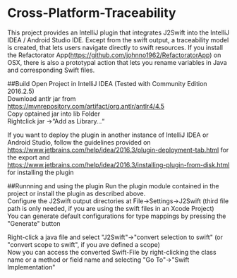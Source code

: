 # Cross-Platform-Traceability
This project provides an IntelliJ plugin that integrates J2Swift into the IntelliJ IDEA / Android Studio IDE.
Except from the swift output, a traceability model is created, that lets users navigate directly to swift resources.
If you install the Refactorator App(https://github.com/johnno1962/RefactoratorApp) on OSX, there is also a prototypal action that lets you rename variables in Java and corresponding Swift files.

##Build
Open Project in IntelliJ IDEA (Tested with Community Edition 2016.2.5)  
Download antlr jar from https://mvnrepository.com/artifact/org.antlr/antlr4/4.5  
Copy optained jar into lib Folder  
Rightclick jar ->“Add as Library…“  

If you want to deploy the plugin in another instance of IntelliJ IDEA or Android Studio, follow the guidelines provided on   https://www.jetbrains.com/help/idea/2016.3/plugin-deployment-tab.html for the export and   
https://www.jetbrains.com/help/idea/2016.3/installing-plugin-from-disk.html for installing the plugin  

##Runnning and using the plugin
Run the plugin module contained in the project or install the plugin as described above.  
Configure the J2Swift output directories at File->Settings->J2Swift (third file path is only needed, if you are using the swift files in an Xcode Project)  
You can generate default configurations for type mappings by pressing the "Generate" button  

Right-click a java file and select "J2Swift"->"convert selection to swift" (or "convert scope to swift", if you ave defined a scope)  
Now you can access the converted Swift-File by right-clicking the class name or a method or field name and selecting "Go To"->"Swift Implementation"  

